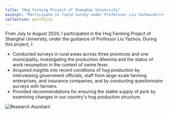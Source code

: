 ```yaml
---
title: "Hog Farming Project of Shanghai University"
excerpt: "Participate in field survey under Proferssor Liu Yazhou<br/><img src='/images/Hog.jpg' width='350'>"
collection: portfolio
---
```



From July to August 2020, I participated in the Hog Farming Project of Shanghai University, under the guidance of Professor Liu Yazhou. During this project, I:

- Conducted surveys in rural areas across three provinces and one municipality, investigating the production dilemma and the status of work resumption in the context of swine fever.
- Acquired insights into recent conditions of hog production by interviewing government officials, staff from large-scale farming enterprises, and insurance companies, and by conducting questionnaire surveys with farmers.
- Provided recommendations for ensuring the stable supply of pork by examining changes in our country's hog production structure.


![Research Assistant](/images/Hog.jpg)




